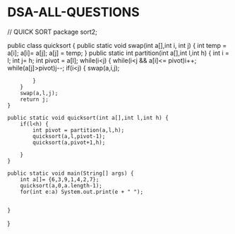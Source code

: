 # DSA-ALL-QUESTIONS
// QUICK SORT
package sort2;

public class quicksort {
	public static void swap(int a[],int i, int j) {
		int temp = a[i];
		a[i]= a[j];
		a[j] = temp;
	}
	public static int partition(int a[],int l,int h) {
		int i = l;
		int j= h;
		int pivot = a[l];
		while(i<j) {
			while(i<j && a[i]<= pivot)i++; 
				while(a[j]>pivot)j--;
				if(i<j) {
					swap(a,i,j);
					
			}
		}
		swap(a,l,j);
		return j;
	}
	
	public static void quicksort(int a[],int l,int h) {
		if(l<h) {
			int pivot = partition(a,l,h);
			quicksort(a,l,pivot-1);
			quicksort(a,pivot+1,h);
			
		}
	}

	public static void main(String[] args) {
		int a[]= {6,3,9,1,4,2,7};
		quicksort(a,0,a.length-1);
		for(int e:a) System.out.print(e + " ");
	

	}

}
